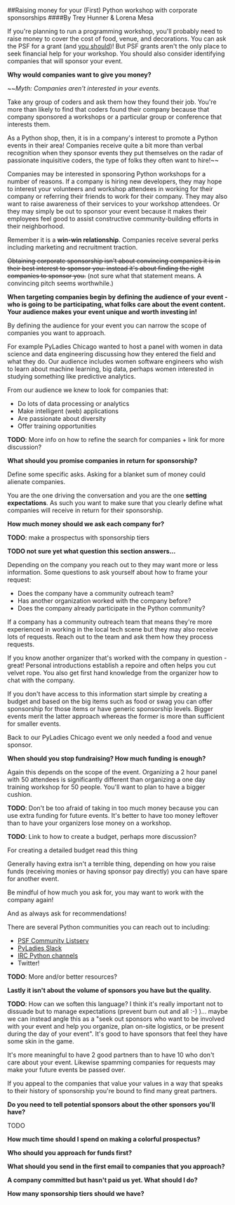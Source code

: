 ##Raising money for your (First) Python workshop with corporate sponsorships
####By Trey Hunner & Lorena Mesa

If you're planning to run a programming workshop, you'll probably need to raise money to cover the cost of food, venue, and decorations.  You can ask the PSF for a grant (and [you should](https://www.python.org/psf/grants/))!  But PSF grants aren't the only place to seek financial help for your workshop.  You should also consider identifying companies that will sponsor your event.

**Why would companies want to give you money?**

~~*Myth: Companies aren't interested in your events.* 

Take any group of coders and ask them how they found their job. You're more than likely to find that coders found their company because that company sponsored a workshops or a particular group or conference that interests them.

As a Python shop, then, it is in a company's interest to promote a Python events in their area! Companies receive quite a bit more than verbal recognition when they sponsor events they put themselves on the radar of passionate inquisitive coders, the type of folks they often want to hire!~~

Companies may be interested in sponsoring Python workshops for a number of reasons.  If a company is hiring new developers, they may hope to interest your volunteers and workshop attendees in working for their company or referring their friends to work for their company.  They may also want to raise awareness of their services to your workshop attendees.  Or they may simply be out to sponsor your event because it makes their employees feel good to assist constructive community-building efforts in their neighborhood.

Remember it is a **win-win relationship**. Companies receive several perks including marketing and recruitment traction.

~~Obtaining corporate sponsorship isn't about convincing companies it is in their best interest to sponsor you: instead it's about finding the right companies to sponsor you.~~ (not sure what that statement means. A convincing pitch seems worthwhile.)

**When targeting companies begin by defining the audience of your event - who is going to be participating, what folks care about the event content. Your audience makes your event unique and worth investing in!**

By defining the audience for your event you can narrow the scope of companies you want to approach. 

For example PyLadies Chicago wanted to host a panel with women in data science and data engineering discussing how they entered the field and what they do. Our audience includes women software engineers who wish to learn about machine learning, big data, perhaps women interested in studying something like predictive analytics. 

From our audience we knew to look for companies that:

* Do lots of data processing or analytics
* Make intelligent (web) applications
* Are passionate about diversity 
* Offer training opportunities 

**TODO**: More info on how to refine the search for companies + link for more discussion?

**What should you promise companies in return for sponsorship?**

Define some specific asks. Asking for a blanket sum of money could alienate companies.

You are the one driving the conversation and you are the one **setting expectations**.  As such you want to make sure that you clearly define what companies will receive in return for their sponsorship.

**How much money should we ask each company for?**

**TODO**: make a prospectus with sponsorship tiers

**TODO not sure yet what question this section answers...**

Depending on the company you reach out to they may want more or less information. Some questions to ask yourself about how to frame your request:

* Does the company have a community outreach team?
* Has another organization worked with the company before?
* Does the company already participate in the Python community?

If a company has a community outreach team that means they're more experienced in working in the local tech scene but they may also receive lots of requests. Reach out to the team and ask them how they process requests. 

If you know another organizer that's worked with the company in question - great! Personal introductions establish a repoire and often helps you cut velvet rope. You also get first hand knowledge from the organizer how to chat with the company. 

If you don't have access to this information start simple by creating a budget and based on the big items such as food or swag you can offer sponsorship for those items or have generic sponsorship levels. Bigger events merit the latter approach whereas the former is more than sufficient for smaller events. 

Back to our PyLadies Chicago event we only needed a food and venue sponsor.

**When should you stop fundraising? How much funding is enough?**

Again this depends on the scope of the event. Organizing a 2 hour panel with 50 attendees is significantly different than organizing a one day training workshop for 50 people. You'll want to plan to have a bigger cushion. 

**TODO**: Don't be too afraid of taking in too much money because you can use extra funding for future events. It's better to have too money leftover than to have your organizers lose money on a workshop.

**TODO**: Link to how to create a budget, perhaps more discussion?

For creating a detailed budget read this thing

Generally having extra isn't a terrible thing, depending on how you raise funds (receiving monies or having sponsor pay directly) you can have spare for another event. 

Be mindful of how much you ask for, you may want to work with the company again! 

And as always ask for recommendations!

There are several Python communities you can reach out to including:

* [PSF Community Listserv](mailto:PSF-community@python.org)
* [PyLadies Slack](slackin.pyladies.com/)
* [IRC Python channels](https://www.python.org/community/irc/)
* Twitter!

**TODO**: More and/or better resources?

**Lastly it isn't about the volume of sponsors you have but the quality.**

**TODO**: How can we soften this language? I think it's really important not to dissuade but to manage expectations (prevent burn out and all :-) )... maybe we can instead angle this as a "seek out sponsors who want to be involved with your event and help you organize, plan on-site logistics, or be present during the day of your event".  It's good to have sponsors that feel they have some skin in the game.

It's more meaningful to have 2 good partners than to have 10 who don't care about your event. Likewise spamming companies for requests may make your future events be passed over. 

If you appeal to the companies that value your values in a way that speaks to their history of sponsorship you're bound to find many great partners. 


**Do you need to tell potential sponsors about the other sponsors you'll have?**

TODO

**How much time should I spend on making a colorful prospectus?**

**Who should you approach for funds first?**

**What should you send in the first email to companies that you approach?**

**A company committed but hasn't paid us yet. What should I do?**

**How many sponsorship tiers should we have?**
